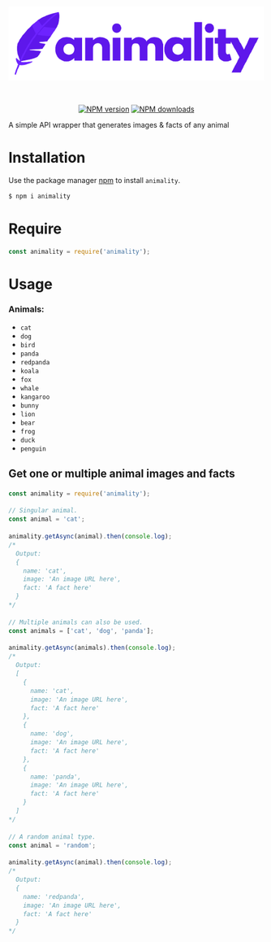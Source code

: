<div align="center">  
<br />
  <p>
    <a href="https://www.npmjs.com/package/ruxe"><img style="margin-top: -4%" src="https://raw.githubusercontent.com/jaipack17/animality-1/main/assets/logo.png" width="546" alt="animality" /></a>
  </p>
  <br />
  <p>
    <a href="https://www.npmjs.com/package/animality"><img src="https://img.shields.io/npm/v/animality.svg?maxAge=3600" alt="NPM version" /></a>
    <a href="https://www.npmjs.com/package/animality"><img src="https://img.shields.io/npm/dt/animality.svg?maxAge=3600" alt="NPM downloads" /></a>
  </p>
</div>

A simple API wrapper that generates images & facts of any animal

# Installation

Use the package manager [npm](https://www.npmjs.com/) to install `animality`.

```bash
$ npm i animality
```

# Require

```js
const animality = require('animality');
```

# Usage

### Animals: 
* `cat`
* `dog` 
* `bird` 
* `panda` 
* `redpanda` 
* `koala` 
* `fox` 
* `whale` 
* `kangaroo` 
* `bunny`
* `lion`
* `bear`
* `frog`
* `duck`
* `penguin`

## Get one or multiple animal images and facts

```js
const animality = require('animality');

// Singular animal.
const animal = 'cat';

animality.getAsync(animal).then(console.log);
/*
  Output:
  {
    name: 'cat',
    image: 'An image URL here',
    fact: 'A fact here'
  }
*/

// Multiple animals can also be used.
const animals = ['cat', 'dog', 'panda'];

animality.getAsync(animals).then(console.log);
/*
  Output:
  [
    {
      name: 'cat',
      image: 'An image URL here',
      fact: 'A fact here'
    },
    {
      name: 'dog',
      image: 'An image URL here',
      fact: 'A fact here'
    },
    {
      name: 'panda',
      image: 'An image URL here',
      fact: 'A fact here'
    }
  ]
*/

// A random animal type.
const animal = 'random';

animality.getAsync(animal).then(console.log);
/*
  Output:
  {
    name: 'redpanda',
    image: 'An image URL here',
    fact: 'A fact here'
  }
*/
```
